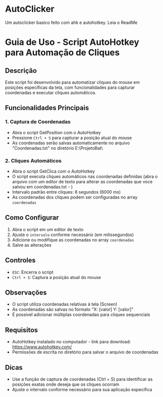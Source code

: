 # AutoClicker
Um autoclicker basico feito com ahk e autohotkey. Leia o ReadMe

# Guia de Uso - Script AutoHotkey para Automação de Cliques

## Descrição
Este script foi desenvolvido para automatizar cliques do mouse em posições específicas da tela, com funcionalidades para capturar
coordenadas e executar cliques automáticos.

## Funcionalidades Principais

### 1. Captura de Coordenadas
- Abra o script GetPosition com o AutoHotkey
- Pressione `Ctrl + S` para capturar a posição atual do mouse
- As coordenadas serão salvas automaticamente no arquivo "Coordenadas.txt" no diretório E:\ProjetoBat\

### 2. Cliques Automáticos
- Abra o script GetClica com o AutoHotkey
- O script executa cliques automáticos nas coordenadas definidas (abra o arquivo com um editor de texto para alterar as
coordenadas que voce salvou em coordenadas.txt - )
- Intervalo padrão entre cliques: 6 segundos (6000 ms)
- As coordenadas dos cliques podem ser configuradas no array `coordenadas`

## Como Configurar
1. Abra o script em um editor de texto
2. Ajuste o `intervalo` conforme necessário (em milissegundos)
3. Adicione ou modifique as coordenadas no array `coordenadas`
4. Salve as alterações

## Controles
- `ESC`: Encerra o script
- `Ctrl + S`: Captura a posição atual do mouse

## Observações
- O script utiliza coordenadas relativas à tela (Screen)
- As coordenadas são salvas no formato "X: [valor] Y: [valor]"
- É possível adicionar múltiplas coordenadas para cliques sequenciais

## Requisitos
- AutoHotkey instalado no computador - link para download: https://www.autohotkey.com/
- Permissões de escrita no diretório para salvar o arquivo de coordenadas

## Dicas
- Use a função de captura de coordenadas (Ctrl + S) para identificar as posições exatas onde deseja que os cliques ocorram
- Ajuste o intervalo conforme necessário para sua aplicação específica

